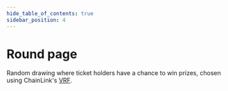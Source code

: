 ```yaml
---
hide_table_of_contents: true
sidebar_position: 4
---
```


# Round page

Random drawing where ticket holders have a chance to win prizes, chosen using
ChainLink's [VRF](https://docs.chain.link/vrf/v2/introduction).
